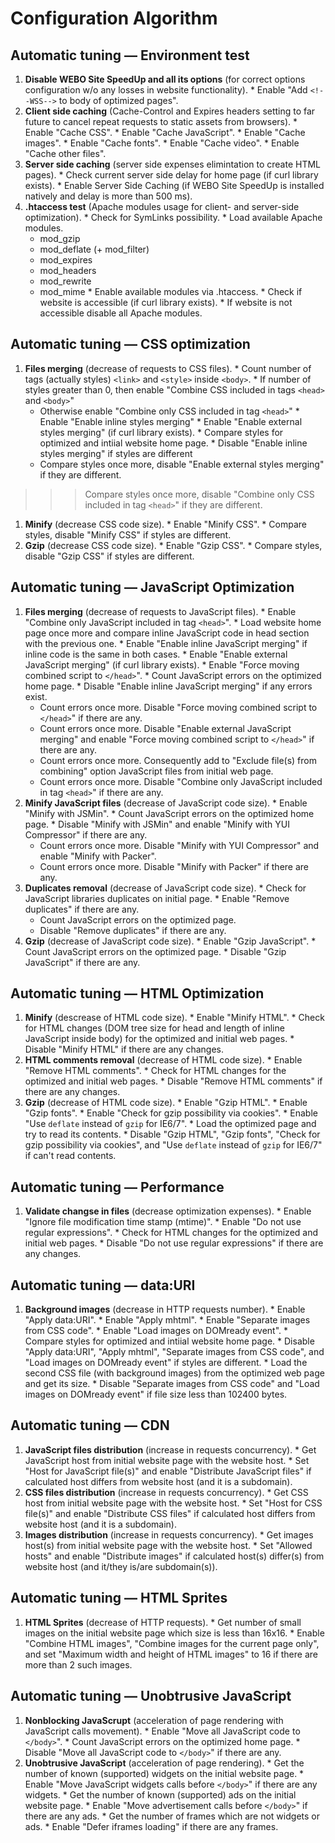 # Configuration Algorithm #

## Automatic tuning — Environment test ##
  1. **Disable WEBO Site SpeedUp and all its options** (for correct options configuration w/o any losses in website functionality).
    * Enable "Add `<!--WSS-->` to body of optimized pages".
  1. **Client side caching** (Cache-Control and Expires headers setting to far future to cancel repeat requests to static assets from browsers).
    * Enable "Cache CSS".
    * Enable "Cache JavaScript".
    * Enable "Cache images".
    * Enable "Cache fonts".
    * Enable "Cache video".
    * Enable "Cache other files".
  1. **Server side caching** (server side expenses elimintation to create HTML pages).
    * Check current server side delay for home page (if curl library exists).
    * Enable Server Side Caching (if WEBO Site SpeedUp is installed natively and delay is more than 500 ms).
  1. **.htaccess test** (Apache modules usage for client- and server-side optimization).
    * Check for SymLinks possibility.
    * Load available Apache modules.
      * mod\_gzip
      * mod\_deflate (+ mod\_filter)
      * mod\_expires
      * mod\_headers
      * mod\_rewrite
      * mod\_mime
    * Enable available modules via .htaccess.
    * Check if website is accessible (if curl library exists).
    * If website is not accessible disable all Apache modules.

## Automatic tuning — CSS optimization ##
  1. **Files merging** (decrease of requests to CSS files).
    * Count number of tags (actually styles) `<link>` and `<style>` inside `<body>`.
    * If number of styles greater than 0, then enable "Combine CSS included in tags `<head>` and `<body>`"
      * Otherwise enable "Combine only CSS included in tag `<head>`"
    * Enable "Enable inline styles merging"
    * Enable "Enable external styles merging" (if curl library exists).
    * Compare styles for optimized and intiial website home page.
    * Disable "Enable inline styles merging" if styles are different
      * Compare styles once more, disable "Enable external styles merging" if they are different.
> > > Compare styles once more, disable "Combine only CSS included in tag `<head>`" if they are different.
  1. **Minify** (decrease CSS code size).
    * Enable "Minify CSS".
    * Compare styles, disable "Minify CSS" if styles are different.
  1. **Gzip** (decrease CSS code size).
    * Enable "Gzip CSS".
    * Compare styles, disable "Gzip CSS" if styles are different.

## Automatic tuning — JavaScript Optimization ##
  1. **Files merging** (decrease of requests to JavaScript files).
    * Enable "Combine only JavaScript included in tag `<head>`".
    * Load website home page once more and compare inline JavaScript code in head section with the previous one.
    * Enable "Enable inline JavaScript merging" if inline code is the same in both cases.
    * Enable "Enable external JavaScript merging" (if curl library exists).
    * Enable "Force moving combined script to `</head>`".
    * Count JavaScript errors on the optimized home page.
    * Disable "Enable inline JavaScript merging" if any errors exist.
      * Count errors once more. Disable "Force moving combined script to `</head>`" if there are any.
      * Count errors once more. Disable "Enable external JavaScript merging" and enable "Force moving combined script to `</head>`" if there are any.
      * Count errors once more. Consequently add to "Exclude file(s) from combining" option JavaScript files from initial web page.
      * Count errors once more. Disable "Combine only JavaScript included in tag `<head>`" if there are any.
  1. **Minify JavaScript files** (decrease of JavaScript code size).
    * Enable "Minify with JSMin".
    * Count JavaScript errors on the optimized home page.
    * Disable "Minify with JSMin" and enable "Minify with YUI Compressor" if there are any.
      * Count errors once more. Disable "Minify with YUI Compressor" and enable "Minify with Packer".
      * Count errors once more. Disable "Minify with Packer" if there are any.
  1. **Duplicates removal** (decrease of JavaScript code size).
    * Check for JavaScript libraries duplicates on initial page.
    * Enable "Remove duplicates" if there are any.
      * Count JavaScript errors on the optimized page.
      * Disable "Remove duplicates" if there are any.
  1. **Gzip** (decrease of JavaScript code size).
    * Enable "Gzip JavaScript".
    * Count JavaScript errors on the optimized page.
    * Disable "Gzip JavaScript" if there are any.

## Automatic tuning — HTML Optimization ##
  1. **Minify** (descrease of HTML code size).
    * Enable "Minify HTML".
    * Check for HTML changes (DOM tree size for head and length of inline JavaScript inside body) for the optimized and initial web pages.
    * Disable "Minify HTML" if there are any changes.
  1. **HTML comments removal** (decrease of HTML code size).
    * Enable "Remove HTML comments".
    * Check for HTML changes for the optimized and initial web pages.
    * Disable "Remove HTML comments" if there are any changes.
  1. **Gzip** (decrease of HTML code size).
    * Enable "Gzip HTML".
    * Enable "Gzip fonts".
    * Enable "Check for gzip possibility via cookies".
    * Enable "Use `deflate` instead of `gzip` for IE6/7".
    * Load the optimized page and try to read its contents.
    * Disable "Gzip HTML", "Gzip fonts", "Check for gzip possibility via cookies", and "Use `deflate` instead of `gzip` for IE6/7" if can't read contents.

## Automatic tuning — Performance ##
  1. **Validate changse in files** (decrease optimization expenses).
    * Enable "Ignore file modification time stamp (mtime)".
    * Enable "Do not use regular expressions".
    * Check for HTML changes for the optimized and initial web pages.
    * Disable "Do not use regular expressions" if there are any changes.

## Automatic tuning — data:URI ##
  1. **Background images** (decrease in HTTP requests number).
    * Enable "Apply data:URI".
    * Enable "Apply mhtml".
    * Enable "Separate images from CSS code".
    * Enable "Load images on DOMready event".
    * Compare styles for optimized and intiial website home page.
    * Disable "Apply data:URI", "Apply mhtml", "Separate images from CSS code", and "Load images on DOMready event" if styles are different.
    * Load the second CSS file (with background images) from the optimized web page and get its size.
    * Disable "Separate images from CSS code" and "Load images on DOMready event" if file size less than 102400 bytes.

## Automatic tuning — CDN ##
  1. **JavaScript files distribution** (increase in requests concurrency).
    * Get JavaScript host from initial website page with the website host.
    * Set "Host for JavaScript file(s)" and enable "Distribute JavaScript files" if calculated host differs from website host (and it is a subdomain).
  1. **CSS files distribution** (increase in requests concurrency).
    * Get CSS host from initial website page with the website host.
    * Set "Host for CSS file(s)" and enable "Distribute CSS files" if calculated host differs from website host (and it is a subdomain).
  1. **Images distribution** (increase in requests concurrency).
    * Get images host(s) from initial website page with the website host.
    * Set "Allowed hosts" and enable "Distribute images" if calculated host(s) differ(s) from website host (and it/they is/are subdomain(s)).

## Automatic tuning — HTML Sprites ##
  1. **HTML Sprites** (decrease of HTTP requests).
    * Get number of small images on the initial website page which size is less than 16x16.
    * Enable "Combine HTML images", "Combine images for the current page only", and set "Maximum width and height of HTML images" to 16 if there are more than 2 such images.

## Automatic tuning — Unobtrusive JavaScript ##
  1. **Nonblocking JavaScrupt** (acceleration of page rendering with JavaScript calls movement).
    * Enable "Move all JavaScript code to `</body>`".
    * Count JavaScript errors on the optimized home page.
    * Disable "Move all JavaScript code to `</body>`" if there are any.
  1. **Unobtrusive JavaScript** (acceleration of page rendering).
    * Get the number of known (supported) widgets on the initial website page.
    * Enable "Move JavaScript widgets calls before `</body>`" if there are any widgets.
    * Get the number of known (supported) ads on the initial website page.
    * Enable "Move advertisement calls before `</body>`" if there are any ads.
    * Get the number of frames which are not widgets or ads.
    * Enable "Defer iframes loading" if there are any frames.